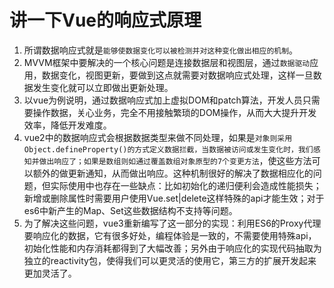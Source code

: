 # 讲一下Vue的响应式原理

1. 所谓数据响应式就是`能够使数据变化可以被检测并对这种变化做出相应的机制`。
2. MVVM框架中要解决的一个核心问题是连接数据层和视图层，通过`数据驱动`应用，数据变化，视图更新，要做到这点就需要对数据响应式处理，这样一旦数据发生变化就可以立即做出更新处理。
3. 以vue为例说明，通过数据响应式加上虚拟DOM和patch算法，开发人员只需要操作数据，关心业务，完全不用接触繁琐的DOM操作，从而大大提升开发效率，降低开发难度。
4. vue2中的数据响应式会根据数据类型来做不同处理，如果是`对象则采用Object.defineProperty()的方式定义数据拦截，当数据被访问或发生变化时，我们感知并做出响应了；如果是数组则如通过覆盖数组对象原型的7个变更方法`，使这些方法可以额外的做更新通知，从而做出响应。这种机制很好的解决了数据相应化的问题，但实际使用中也存在一些缺点：比如初始化的递归便利会造成性能损失；新增或删除属性时需要用户使用Vue.set|delete这样特殊的api才能生效；对于es6中新产生的Map、Set这些数据结构不支持等问题。
5. 为了解决这些问题，vue3重新编写了这一部分的实现：利用ES6的Proxy代理要响应化的数据，它有很多好处，编程体验是一致的，不需要使用特殊api，初始化性能和内存消耗都得到了大幅改善；另外由于响应化的实现代码抽取为独立的reactivity包，使得我们可以更灵活的使用它，第三方的扩展开发起来更加灵活了。